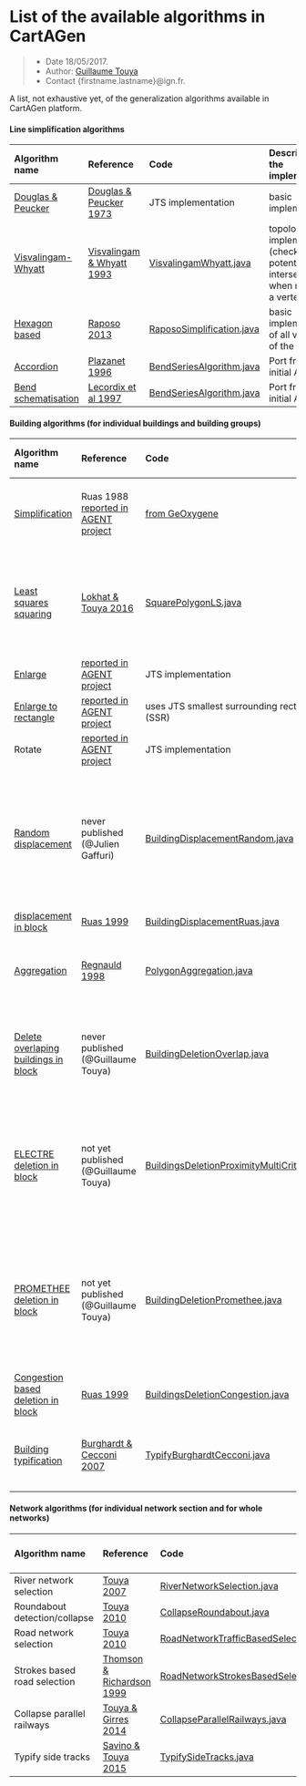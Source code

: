 # List of the available algorithms in CartAGen

> - Date 18/05/2017.
> - Author: [Guillaume Touya][1]
> - Contact {firstname.lastname}@ign.fr.

A list, not exhaustive yet, of the generalization algorithms available in CartAGen platform.

#### [](#header-4)Line simplification algorithms

| Algorithm name        | Reference         				| Code 							| Description of the implementation 				|
|:----------------------|:----------------------------------|:------------------------------|:--------------------------------------------------|
| [Douglas & Peucker][36]    | [Douglas & Peucker 1973][13] 		| JTS implementation  			| basic implementation								|
| [Visvalingam-Whyatt][37]	| [Visvalingam & Whyatt 1993][14]	| [VisvalingamWhyatt.java][15]  | topology safe implementation (checks potential intersections when removing a vertex)	|
| [Hexagon based][38]    | [Raposo 2013][16]      			| [RaposoSimplification.java][17] | basic implementation of all versions of the algorithm 	|
| [Accordion][39]    	| [Plazanet 1996][18] 				| [BendSeriesAlgorithm.java][19]  | Port from the initial ADA code					|
| [Bend schematisation][40]   | [Lecordix et al 1997][20] 		| [BendSeriesAlgorithm.java][19]  | Port from the initial ADA code					|

#### [](#header-4)Building algorithms (for individual buildings and building groups)

| Algorithm name        | Reference         				| Code 							| Description of the implementation 				|
|:----------------------|:----------------------------------|:------------------------------|:--------------------------------------------------|
| [Simplification][43] 	    | Ruas 1988 [reported in AGENT project][21] | [from GeOxygene][22]  			| implemented by Julien Gaffuri (code comments mostly in French)	|
| [Least squares squaring][44] 	| [Lokhat & Touya 2016][23]	| [SquarePolygonLS.java][24]  | non linear least squares optimize the position of the building vertices, rectifying almost 90° angles	|
| [Enlarge][42]      		| [reported in AGENT project][21]   | JTS implementation | 	|
| [Enlarge to rectangle][42]	| [reported in AGENT project][21] 	| uses JTS smallest surrounding rectangle (SSR)  | 					|
| Rotate   				| [reported in AGENT project][21]	| JTS implementation  |					|
| [Random displacement][45] 	| never published (@Julien Gaffuri)	| [BuildingDisplacementRandom.java][25]  |	iteratively, a building is randomly displaced (with very small displacements), until the global legibility is optimized (a gradient descent is used)	|
| [displacement in block][46]  | [Ruas 1999][26]					| [BuildingDisplacementRuas.java][27]  |					|
| [Aggregation][47]  | [Regnauld 1998][28]					| [PolygonAggregation.java][29]  |	Direct port from Regnauld's PhD thesis, comments only in French for now		|
| [Delete overlaping buildings in block][48]  | never published (@Guillaume Touya)	| [BuildingDeletionOverlap.java][30]  |	Given a threshold of area overlaping and a couple of overlaping buildings, deletes the smallest one |
| [ELECTRE deletion in block][49]  | not yet published (@Guillaume Touya)	| [BuildingsDeletionProximityMultiCriterion.java][31]  | Uses ELECTRE III multi-criteria	to sort buildings from the first to delete to the last, using criteria such as, relative position, congestion or size	|
| [PROMETHEE deletion in block][50]  | not yet published (@Guillaume Touya)	| [BuildingDeletionPromethee.java][32]  | Uses PROMETHEE multi-criteria	to sort buildings from the first to delete to the last, using criteria such as, relative position, congestion or size	|
| [Congestion based deletion in block][51]  | [Ruas 1999][26]					| [BuildingsDeletionCongestion.java][33]  |	comments in French for now	|
| [Building typification][52]  | [Burghardt & Cecconi 2007][34]					| [TypifyBurghardtCecconi.java][35]  |	slightly adapted implementation to better preserve some specific buildings |

#### [](#header-4)Network algorithms (for individual network section and for whole networks)

| Algorithm name        | Reference         				| Code 							| Description of the implementation 				|
|:----------------------|:----------------------------------|:------------------------------|:--------------------------------------------------|
| River network selection   | [Touya 2007][54] | [RiverNetworkSelection.java][41]  			| 	|
| Roundabout detection/collapse	    | [Touya 2010][53] | [CollapseRoundabout.java][58]  			| 	|
| Road network selection   | [Touya 2010][53] | [RoadNetworkTrafficBasedSelection.java][59]  			| 	|
| Strokes based road selection	    | [Thomson & Richardson 1999][57] | [RoadNetworkStrokesBasedSelection.java][60]  			| 	|
| Collapse parallel railways	    | [Touya & Girres 2014][55] | [CollapseParallelRailways.java][61]  			| 	|
| Typify side tracks	    | [Savino & Touya 2015][56] | [TypifySideTracks.java][62]  			| 	|

[1]: http://recherche.ign.fr/labos/cogit/english/accueilCOGIT.php
[2]: https://github.com/IGNF/geoxygene
[3]: docs/tuto_import_data.md
[4]: docs/tuto_generalization_algo.md
[5]: docs/tuto_agents.md
[6]: http://aci.ign.fr/2010_Zurich/genemr2010_submission_10.pdf
[7]: https://www.researchgate.net/publication/281967532_Automated_generalisation_results_using_the_agent-based_platform_CartAGen
[8]: docs/tuto_schema.md
[9]: http://icaci.org/files/documents/ICC_proceedings/ICC2001/icc2001/file/f13041.pdf
[10]: http://dx.doi.org/10.1080/13658816.2011.639302
[11]: https://www.researchgate.net/publication/221225232_Systeme_multi-agent_pour_la_deformation_en_generalisation_cartographique
[12]: http://dx.doi.org/10.1007/978-3-642-19143-5_30
[13]: http://dx.doi.org/10.3138/FM57-6770-U75U-7727
[14]: http://www.tandfonline.com/doi/abs/10.1179/000870493786962263
[15]: https://github.com/IGNF/CartAGen/blob/master/cartagen-core/src/main/java/fr/ign/cogit/cartagen/algorithms/polygon/VisvalingamWhyatt.java
[16]: http://dx.doi.org/10.1080/15230406.2013.803707
[17]: https://github.com/IGNF/CartAGen/blob/master/cartagen-core/src/main/java/fr/ign/cogit/cartagen/algorithms/polygon/RaposoSimplification.java
[18]: http://recherche.ign.fr/labos/cogit/pdf/THESES/PLAZANET/These_Plazanet_1996.zip
[19]: https://github.com/IGNF/CartAGen/blob/master/cartagen-core/src/main/java/fr/ign/cogit/cartagen/algorithms/section/BendSeriesAlgorithm.java
[20]: http://dx.doi.org/10.1023/A:1009736628698
[21]: http://agent.ign.fr/deliverable/DD2.html
[22]: https://github.com/IGNF/geoxygene/blob/master/geoxygene-spatial/src/main/java/fr/ign/cogit/geoxygene/generalisation/simplification/SimplificationAlgorithm.java
[23]: http://dx.doi.org/10.5311/JOSIS.2016.13.276
[24]: https://github.com/IGNF/CartAGen/blob/master/cartagen-core/src/main/java/fr/ign/cogit/cartagen/algorithms/polygon/SquarePolygonLS.java
[25]: https://github.com/IGNF/CartAGen/blob/master/cartagen-core/src/main/java/fr/ign/cogit/cartagen/algorithms/block/displacement/BuildingDisplacementRandom.java
[26]: http://recherche.ign.fr/labos/cogit/pdf/THESES/RUAS/These_Ruas_1999.zip
[27]: https://github.com/IGNF/CartAGen/blob/master/cartagen-core/src/main/java/fr/ign/cogit/cartagen/algorithms/block/displacement/BuildingDisplacementRuas.java
[28]: http://recherche.ign.fr/labos/cogit/pdf/THESES/REGNAULD/These_Regnauld_1998.pdf
[29]: https://github.com/IGNF/CartAGen/blob/master/cartagen-core/src/main/java/fr/ign/cogit/cartagen/algorithms/polygon/PolygonAggregation.java
[30]: https://github.com/IGNF/CartAGen/blob/master/cartagen-core/src/main/java/fr/ign/cogit/cartagen/algorithms/block/deletion/BuildingDeletionOverlap.java
[31]: https://github.com/IGNF/CartAGen/blob/master/cartagen-core/src/main/java/fr/ign/cogit/cartagen/algorithms/block/deletion/BuildingsDeletionProximityMultiCriterion.java
[32]: https://github.com/IGNF/CartAGen/blob/master/cartagen-core/src/main/java/fr/ign/cogit/cartagen/algorithms/block/deletion/BuildingDeletionPromethee.java
[33]: https://github.com/IGNF/CartAGen/blob/master/cartagen-core/src/main/java/fr/ign/cogit/cartagen/algorithms/block/deletion/BuildingsDeletionCongestion.java
[34]: http://www.tandfonline.com/doi/abs/10.1080/13658810600912323
[35]: https://github.com/IGNF/CartAGen/blob/master/cartagen-core/src/main/java/fr/ign/cogit/cartagen/algorithms/typification/TypifyBurghardtCecconi.java
[36]: docs/algorithms/line/douglas_peucker.md
[37]: docs/algorithms/line/visvalingam.md
[38]: docs/algorithms/line/raposo.md
[39]: docs/algorithms/line/accordion.md
[40]: docs/algorithms/line/bend_schematization.md
[41]: https://github.com/IGNF/CartAGen/tree/master/cartagen-core/src/main/java/fr/ign/cogit/cartagen/algorithms/network/RiverNetworkSelection.java
[42]: docs/algorithms/buildings/enlarge_enlarge_rectangle.md
[43]: docs/algorithms/buildings/simplification.md
[44]: docs/algorithms/buildings/ls_squaring.md
[45]: docs/algorithms/buildings/random_displacement.md
[46]: docs/algorithms/buildings/ruas_displacement.md
[47]: docs/algorithms/buildings/aggregation_regnauld.md
[48]: docs/algorithms/buildings/overlaping_deletion.md
[49]: docs/algorithms/buildings/electre_deletion.md
[50]: docs/algorithms/buildings/promethee_deletion.md
[51]: docs/algorithms/buildings/congestion_deletion.md
[52]: docs/algorithms/buildings/building_typification.md
[53]: https://www.researchgate.net/publication/220606082_A_Road_Network_Selection_Process_Based_on_Data_Enrichment_and_Structure_Detection
[54]: https://www.researchgate.net/publication/281967153_River_Network_Selection_based_on_Structure_and_Pattern_Recognition
[55]: https://www.researchgate.net/publication/282274843_Generalising_Unusual_Map_Themes_from_OpenStreetMap
[56]: https://www.researchgate.net/publication/281857051_Automatic_Structure_Detection_and_Generalization_of_Railway_Networks
[57]: http://citeseerx.ist.psu.edu/viewdoc/citations?doi=10.1.1.202.4737
[58]: https://github.com/IGNF/CartAGen/blob/master/cartagen-core/src/main/java/fr/ign/cogit/cartagen/algorithms/section/CollapseRoundabout.java
[59]: https://github.com/IGNF/CartAGen/blob/master/cartagen-core/src/main/java/fr/ign/cogit/cartagen/algorithms/network/roads/RoadNetworkTrafficBasedSelection.java
[60]: https://github.com/IGNF/CartAGen/blob/master/cartagen-core/src/main/java/fr/ign/cogit/cartagen/algorithms/network/roads/RoadNetworkStrokesBasedSelection.java
[61]: https://github.com/IGNF/CartAGen/blob/master/cartagen-core/src/main/java/fr/ign/cogit/cartagen/algorithms/rail/CollapseParallelRailways.java
[62]: https://github.com/IGNF/CartAGen/blob/master/cartagen-core/src/main/java/fr/ign/cogit/cartagen/algorithms/rail/TypifySideTracks.java
